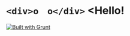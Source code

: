 # `<div>o　o</div>` <Hello!

[![Built with Grunt](https://cdn.gruntjs.com/builtwith.png)](http://gruntjs.com/)
